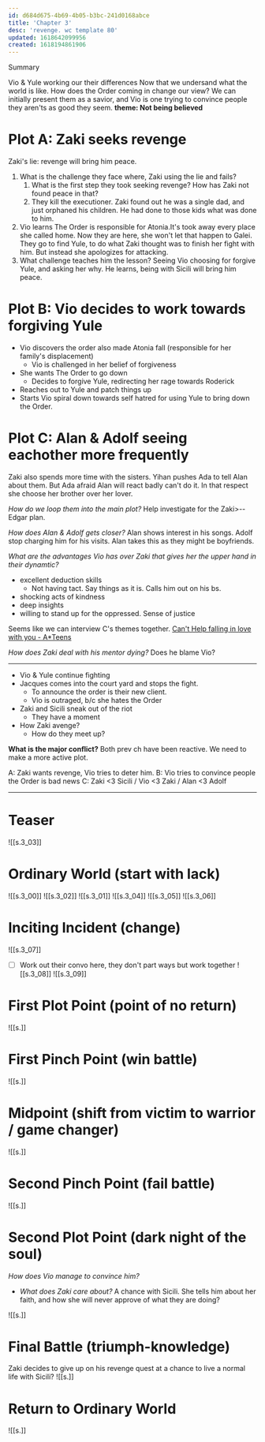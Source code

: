 ```yaml
---
id: d684d675-4b69-4b05-b3bc-241d0168abce
title: 'Chapter 3'
desc: 'revenge. wc template 80'
updated: 1618642099956
created: 1618194861906
---
```

Summary

Vio & Yule working our their differences
Now that we undersand what the world is like. How does the Order coming in change our view?
We can initially present them as a savior, and Vio is one trying to convince people they aren'ts as good they seem.
**theme: Not being believed**

# Plot A: Zaki seeks revenge
Zaki's lie: revenge will bring him peace.
1. What is the challenge they face where, Zaki using the lie and fails?
   1. What is the first step they took seeking revenge? How has Zaki not found peace in that?
   2. They kill the executioner. Zaki found out he was a single dad, and just orphaned his children. He had done to those kids what was done to him.
2. Vio learns The Order is responsible for Atonia.It's took away every place she called home. Now they are here, she won't let that happen to Galei. They go to find Yule, to do what Zaki thought was to finish her fight with him. But instead she apologizes for attacking.
3. What challenge teaches him the lesson? Seeing Vio choosing for forgive Yule, and asking her why.
He learns, being with Sicili will bring him peace.

# Plot B: Vio decides to work towards forgiving Yule
- Vio discovers the order also made Atonia fall (responsible for her family's displacement)
  - Vio is challenged in her belief of forgiveness
- She wants The Order to go down
  - Decides to forgive Yule, redirecting her rage towards Roderick
- Reaches out to Yule and patch things up
- Starts Vio spiral down towards self hatred for using Yule to bring down the Order.

# Plot C: Alan & Adolf seeing eachother more frequently
Zaki also spends more time with the sisters.
Yihan pushes Ada to tell Alan about them. But Ada afraid Alan will react badly can't do it. In that respect she choose her brother over her lover.

*How do we loop them into the main plot?*
Help investigate for the Zaki>--Edgar plan.

*How does Alan & Adolf gets closer?* Alan shows interest in his songs.
Adolf stop charging him for his visits.
Alan takes this as they might be boyfriends.

*What are the advantages Vio has over Zaki that gives her the upper hand in their dynamtic?*
- excellent deduction skills
  - Not having tact. Say things as it is. Calls him out on his bs.
- shocking acts of kindness
- deep insights
- willing to stand up for the oppressed. Sense of justice


Seems like we can interview C's themes together.
[Can't Help falling in love with you - A*Teens](https://open.spotify.com/track/1UhwEEZjWEimmK1GkJH1Z4?si=e6e6fab322e041bd)

*How does Zaki deal with his mentor dying?*
Does he blame Vio?



---

- Vio & Yule continue fighting
- Jacques comes into the court yard and stops the fight.
  - To announce the order is their new client.
  - Vio is outraged, b/c she hates the Order
- Zaki and Sicili sneak out of the riot
  - They have a moment
- How Zaki avenge?
  - How do they meet up?

**What is the major conflict?**
Both prev ch have been reactive. We need to make a more active plot.

A: Zaki wants revenge, Vio tries to deter him.
B: Vio tries to convince people the Order is bad news
C: Zaki <3 Sicili / Vio <3 Zaki / Alan <3 Adolf


---

# Teaser

![[s.3_03]]

# Ordinary World (start with lack)

![[s.3_00]]
![[s.3_02]]
![[s.3_01]]
![[s.3_04]]
![[s.3_05]]
![[s.3_06]]
 
# Inciting Incident (change)

![[s.3_07]]
- [ ] Work out their convo here, they don't part ways but work together
![[s.3_08]]
![[s.3_09]]

# First Plot Point (point of no return) 

![[s.]]
 
# First Pinch Point (win battle)

![[s.]]

# Midpoint (shift from victim to warrior / game changer)

![[s.]]

# Second Pinch Point (fail battle)

![[s.]]

# Second Plot Point (dark night of the soul)
*How does Vio manage to convince him?*
- *What does Zaki care about?* A chance with Sicili. She tells him about her faith, and how she will never approve of what they are doing?

![[s.]]

# Final Battle (triumph-knowledge)
Zaki decides to give up on his revenge quest at a chance to live a normal life with Sicili?
![[s.]]

# Return to Ordinary World

![[s.]]
